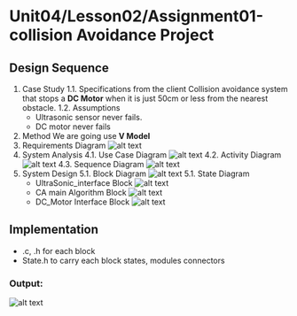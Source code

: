 # Unit04/Lesson02/Assignment01-collision Avoidance Project
## Design Sequence
1. Case Study
    1.1. Specifications from the client
    Collision avoidance system that stops a **DC Motor** when it is just 50cm or less from the nearest obstacle.
    1.2. Assumptions
    - Ultrasonic sensor never fails.
    - DC motor never fails
2. Method
    We are going use **V Model**
3. Requirements Diagram
![alt text](figures/CA_Requiements.png)
4. System Analysis
    4.1. Use Case Diagram
![alt text](figures/CA_Use_Case.png)
    4.2. Activity Diagram
![alt text](figures/CA_Activity.png)
    4.3. Sequence Diagram
![alt text](figures/CA_Sequence.png)
5. System Design
    5.1. Block Diagram
![alt text](figures/CA_Block.png)
    5.1. State Diagram
    - UltraSonic_interface Block
![alt text](figures/CA_US.png)
    - CA main Algorithm Block
![alt text](figures/CA_Main_Algo.png)
    - DC_Motor Interface Block
![alt text](figures/CA_DC_Mottor.png)
## Implementation
- .c, .h for each block
- State.h to carry each block states, modules connectors 
### Output:
![alt text](figures/CA_code_output.png)
